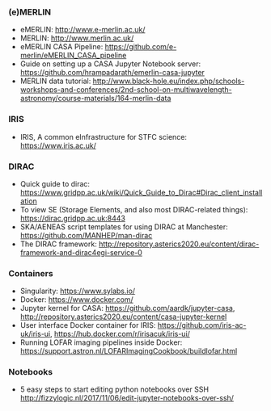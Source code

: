 
### (e)MERLIN
* eMERLIN: http://www.e-merlin.ac.uk/
* MERLIN: http://www.merlin.ac.uk/
* eMERLIN CASA Pipeline: https://github.com/e-merlin/eMERLIN_CASA_pipeline
* Guide on setting up a CASA Jupyter Notebook server: https://github.com/hrampadarath/emerlin-casa-jupyter
* MERLIN data tutorial: http://www.black-hole.eu/index.php/schools-workshops-and-conferences/2nd-school-on-multiwavelength-astronomy/course-materials/164-merlin-data

### IRIS
* IRIS, A common eInfrastructure for STFC science: https://www.iris.ac.uk/

### DIRAC
* Quick guide to dirac: https://www.gridpp.ac.uk/wiki/Quick_Guide_to_Dirac#Dirac_client_installation
* To view SE (Storage Elements, and also most DIRAC-related things): https://dirac.gridpp.ac.uk:8443
* SKA/AENEAS script templates for using DIRAC at Manchester: https://github.com/MANHEP/man-dirac
* The DIRAC framework: http://repository.asterics2020.eu/content/dirac-framework-and-dirac4egi-service-0

### Containers
* Singularity: https://www.sylabs.io/
* Docker: https://www.docker.com/
* Jupyter kernel for CASA: https://github.com/aardk/jupyter-casa, http://repository.asterics2020.eu/content/casa-jupyter-kernel
* User interface Docker container for IRIS: https://github.com/iris-ac-uk/iris-ui, https://hub.docker.com/r/irisacuk/iris-ui/
* Running LOFAR imaging pipelines inside Docker: https://support.astron.nl/LOFARImagingCookbook/buildlofar.html

### Notebooks
* 5 easy steps to start editing python notebooks over SSH http://fizzylogic.nl/2017/11/06/edit-jupyter-notebooks-over-ssh/
